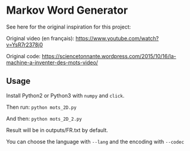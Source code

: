 # Markov Word Generator

See here for the original inspiration for this project:

Original video (en français): https://www.youtube.com/watch?v=YsR7r2378j0

Original code: https://sciencetonnante.wordpress.com/2015/10/16/la-machine-a-inventer-des-mots-video/

## Usage

Install Python2 or Python3 with `numpy` and `click`.

Then run: `python mots_2D.py`

And then: `python mots_2D_2.py`

Result will be in outputs/FR.txt by default.

You can choose the language with ``--lang`` and the encoding with
``--codec``
